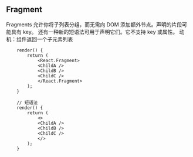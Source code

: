 ## Fragment

Fragments 允许你将子列表分组，而无需向 DOM 添加额外节点。声明的片段可能具有 key。
还有一种新的短语法可用于声明它们。它不支持 key 或属性。
动机：组件返回一个子元素列表
```
    render() {
        return (
            <React.Fragment>
            <ChildA />
            <ChildB />
            <ChildC />
            </React.Fragment>
        );
    }

    // 短语法
    render() {
        return (
            <>
            <ChildA />
            <ChildB />
            <ChildC />
            </>
        );
    }
```
